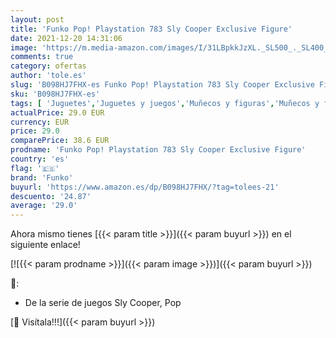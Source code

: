 ```yaml
---
layout: post
title: 'Funko Pop! Playstation 783 Sly Cooper Exclusive Figure'
date: 2021-12-20 14:31:06
image: 'https://m.media-amazon.com/images/I/31LBpkkJzXL._SL500_._SL400_.jpg'
comments: true
category: ofertas
author: 'tole.es'
slug: 'B098HJ7FHX-es Funko Pop! Playstation 783 Sly Cooper Exclusive Figure'
sku: 'B098HJ7FHX-es'
tags: [ 'Juguetes','Juguetes y juegos','Muñecos y figuras','Muñecos y figuras de acción','funko','playstation', ]
actualPrice: 29.0 EUR
currency: EUR
price: 29.0
comparePrice: 38.6 EUR
prodname: 'Funko Pop! Playstation 783 Sly Cooper Exclusive Figure'
country: 'es'
flag: '🇪🇸'
brand: 'Funko'
buyurl: 'https://www.amazon.es/dp/B098HJ7FHX/?tag=tolees-21'
descuento: '24.87'
average: '29.0'
---
```


Ahora mismo tienes [{{< param title >}}]({{< param buyurl >}}) en el siguiente enlace!

[![{{< param prodname >}}]({{< param image >}})]({{< param buyurl >}})

🔎:

- De la serie de juegos Sly Cooper, Pop

[🛒 Visítala!!!]({{< param buyurl >}})
